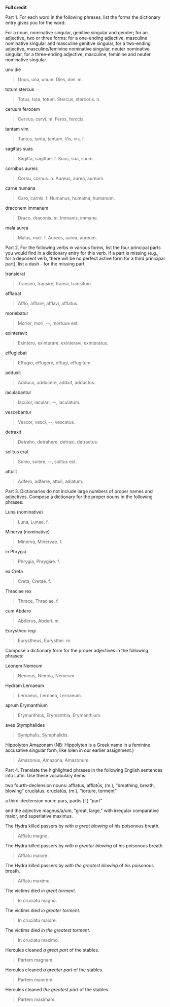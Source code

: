 **Full credit**

Part 1. For each word in the following phrases, list the forms the dictionary entry gives you for the word:

For a noun, nominative singular, genitive singular and gender;
for an adjective, two or three forms:
for a one-ending adjective, masculine nominative singular and masculine genitive singular,
for a two-ending adjective, masculine/feminine nominative singular, neuter nominative singular,
for a three-ending adjective, masculine, feminine and neuter nominative singular.

uno die
> Unus, una, unum.
> Dies, diei. m.

totum stercus
> Totus, tota, totum.
> Stercus, stercoris. n.

ceruum ferocem
> Cervus, cervi. m.
> Ferox, ferocis.

tantam vim
> Tantus, tanta, tantum.
> Vis, vis. f.

sagittas suas
> Sagitta, sagittae. f.
> Suus, sua, suum.

cornibus aureis
> Cornu, cornus. n.
> Aureus, aurea, aureum.

carne humana
> Caro, carnis. f.
> Humanus, humama, humanum.

draconem immanem
> Draco, draconis. m.
> Immanis, immane.

mala aurea
> Malus, mali. f.
> Aureus, aurea, aureum.

Part 2. For the following verbs in various forms, list the four principal parts you would find in a dictionary entry for this verb.
If a part is missing (e.g., for a deponent verb, there will be no perfect active form for a third prinicipal part), list a dash - for the missing part.

transierat
> Transeo, transire, transii, transitum.

afflabat
> Afflo, afflare, afflavi, afflatus.

moriebatur
> Morior, mori, --, mortuus est.

exinteravit
> Exintero, exinterare, exinteravi, exinteratus.

effugiebat
> Effugio, effugere, effugi, effugitum.

adduxit
> Adduco, adducere, addxit, adductus.

iaculabantur
> Iaculor, iaculari, --, iaculatum.

vescebantur
> Vescor, vesci, --, vescatus.

detraxit
> Detraho, detrahere, detraxi, detractus.

solitus erat
> Soleo, solere, --, solitus est.

attulit
> Adfero, adferre, attuli, adlatum.

Part 3. Dictionaries do not include large numbers of proper names and adjectives. Compose a dictionary for the proper nouns in the following phrases:

Luna (nominative)
> Luna, Lunae. f.

Minerva (nominative)
> Minerva, Minervae. f.

in Phrygia
> Phrygia, Phrygiae. f.

ex Creta
> Creta, Cretae. f.

Thraciae rex
> Thrace, Thraciae. f.

cum Abdero
> Abderus, Abderi. m.

Eurystheo regi
> Eurystheus, Eurysthei. m.

Compose a dictionary form for the proper adjectives in the following phrases:

Leonem Nemeum
> Nemeus, Nemea, Nemeum.

Hydram Lernaeam
> Lernaeus, Lernaea, Lernaeum.

aprum Erymanthium
> Erymanthius, Erymanthia, Erymanthium.

aves Stymphalides
> Symphalis, Symphalidis.

Hippolyten Amazonam (NB: Hippolyten is a Greek name in a feminine accusative singular form, like Iolen in our earlier assignment.)
> Amazonus, Amazona, Amazonum.

Part 4. Translate the highlighted phrases in the following English sentences into Latin. Use these vocabulary items:

two fourth-declension nouns:
afflatus, afflatūs, (m.), “breathing, breath, blowing”
cruciatus, cruciatūs, (m.), “torture, torment”

a third-declension noun:
pars, partis (f.) “part”

and the adjective magnus/a/um, “great, large,” with irregular comparative maior, and superlative maximus.

The Hydra killed passers by *with a great blowing* of his poisonous breath.
> Afflatu magno.

The Hydra killed passers by *with a greater blowing* of his poisonous breath.
> Afflatu maiore.

The Hydra killed passers by *with the greatest blowing* of his poisonous breath.
> Afflatu maximo.

The victims died *in great torment.*
> In cruciatu magno.

The victims died *in greater torment.*
> In cruciatu maiore.

The victims died *in the greatest torment.*
> In cruciatu maximo.

Hercules cleaned *a great part* of the stables.
> Partem magnam.

Hercules cleaned *a greater part* of the stables.
> Partem maiorem.

Hercules cleaned *the greatest part* of the stables.
> Partem maximam.
